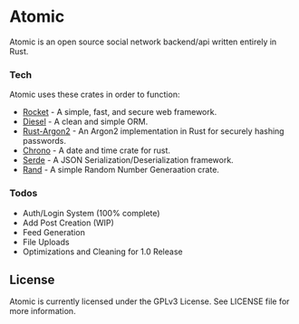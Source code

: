# Atomic

Atomic is an open source social network backend/api written entirely in Rust.

### Tech

Atomic uses these crates in order to function:

* [Rocket](https://rocket.rs/) - A simple, fast, and secure web framework.
* [Diesel](https://diesel.rs/) - A clean and simple ORM.
* [Rust-Argon2](https://crates.io/crates/rust-argon2) - An Argon2 implementation in Rust for securely hashing passwords.
* [Chrono](https://crates.io/crates/chrono) - A date and time crate for rust.
* [Serde](https://crates.io/crates/serde) - A JSON Serialization/Deserialization framework.
* [Rand](https://crates.io/crates/rand) - A simple Random Number Generaation crate.

### Todos

 - Auth/Login System (100% complete)
 - Add Post Creation (WIP)
 - Feed Generation 
 - File Uploads
 - Optimizations and Cleaning for 1.0 Release

License
----

Atomic is currently licensed under the GPLv3 License. See LICENSE file for more information.
